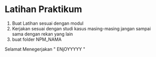 # Latihan Praktikum
1. Buat Latihan sesuai dengan modul
2. Kerjakan sesuai dengan studi kasus masing-masing jangan sampai sama dengan rekan yang lain
3. buat folder NPM_NAMA

Selamat Menegerjakan " ENjOYYYYY "